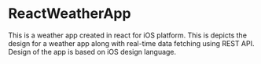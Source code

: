 # ReactWeatherApp

This is a weather app created in react for iOS platform. This is depicts the design for a weather app along with real-time data fetching using REST API. Design of the app is based on iOS design language.